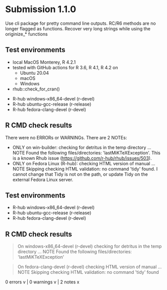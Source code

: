 # Submission 1.1.0

Use cli package for pretty command line outputs. RC/R6 methods are no longer
flagged as functions. Recover very long strings while using the originize_*
functions

## Test environments

* local MacOS Monterey, R 4.2.1
* tested with GitHub actions for R 3.6, R 4.1, R 4.2 on
  - Ubuntu 20.04
  - macOS
  - Windows
* rhub::check_for_cran() 
- R-hub windows-x86_64-devel (r-devel)
- R-hub ubuntu-gcc-release (r-release)
- R-hub fedora-clang-devel (r-devel)

## R CMD check results
There were no ERRORs or WARNINGs. 
There are 2 NOTEs:

* ONLY on win-builder: checking for detritus in the temp directory ... NOTE
  Found the following files/directories: 'lastMiKTeXException'. 
  This is a known Rhub issue (https://github.com/r-hub/rhub/issues/503).
* ONLY on Fedora Linux (R-hub): checking HTML version of manual ... NOTE
  Skipping checking HTML validation: no command 'tidy' found. I cannot 
  change that Tidy is not on the path, or update Tidy on the external
  Fedora Linux server. 

## Test environments
- R-hub windows-x86_64-devel (r-devel)
- R-hub ubuntu-gcc-release (r-release)
- R-hub fedora-clang-devel (r-devel)

## R CMD check results
> On windows-x86_64-devel (r-devel)
  checking for detritus in the temp directory ... NOTE
  Found the following files/directories:
    'lastMiKTeXException'

> On fedora-clang-devel (r-devel)
  checking HTML version of manual ... NOTE
  Skipping checking HTML validation: no command 'tidy' found

0 errors v | 0 warnings v | 2 notes x

